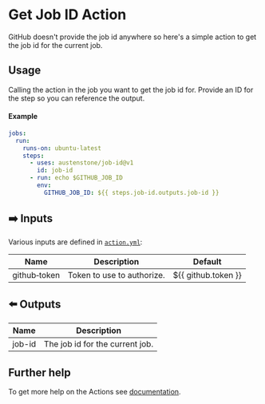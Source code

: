 # Get Job ID Action

GitHub doesn't provide the job id anywhere so here's a simple action to get the job id for the current job.

## Usage

Calling the action in the job you want to get the job id for. Provide an ID for the step so you can reference the output.

#### Example
```yml
jobs:
  run:
    runs-on: ubuntu-latest
    steps:
      - uses: austenstone/job-id@v1
        id: job-id
      - run: echo $GITHUB_JOB_ID
        env:
          GITHUB_JOB_ID: ${{ steps.job-id.outputs.job-id }}
```

## ➡️ Inputs
Various inputs are defined in [`action.yml`](action.yml):

| Name | Description | Default |
| --- | - | - |
| github&#x2011;token | Token to use to authorize. | ${{&nbsp;github.token&nbsp;}} |


## ⬅️ Outputs
| Name | Description |
| --- | - |
| job-id | The job id for the current job. |

## Further help
To get more help on the Actions see [documentation](https://docs.github.com/en/actions).
